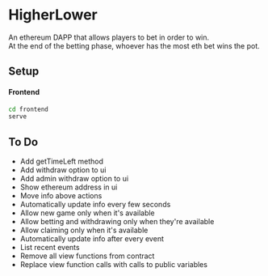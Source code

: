 # HigherLower

An ethereum DAPP that allows players to bet in order to win.  
At the end of the betting phase, whoever has the most eth bet wins the pot.

## Setup

<!-- TODO: Finish writing these -->
<!-- #### Testing
```bash
```

#### Smart Contract
```bash
``` -->

#### Frontend  
```bash
cd frontend
serve
```

## To Do

- Add getTimeLeft method
- Add withdraw option to ui
- Add admin withdraw option to ui
- Show ethereum address in ui
- Move info above actions
- Automatically update info every few seconds
- Allow new game only when it's available
- Allow betting and withdrawing only when they're available
- Allow claiming only when it's available
- Automatically update info after every event
- List recent events
- Remove all view functions from contract
- Replace view function calls with calls to public variables